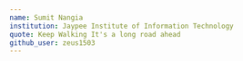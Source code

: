 ```yaml
---
name: Sumit Nangia
institution: Jaypee Institute of Information Technology
quote: Keep Walking It's a long road ahead
github_user: zeus1503
---
```

